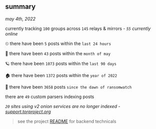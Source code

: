 
## summary
_may 4th, 2022_

currently tracking `100` groups across `145` relays & mirrors - _`55` currently online_

⏲ there have been `5` posts within the `last 24 hours`

🦈 there have been `43` posts within the `month of may`

🪐 there have been `1073` posts within the `last 90 days`

🏚 there have been `1372` posts within the `year of 2022`

🦕 there have been `3658` posts `since the dawn of ransomwatch`

there are `49` custom parsers indexing posts

_`20` sites using v2 onion services are no longer indexed - [support.torproject.org](https://support.torproject.org/onionservices/v2-deprecation/)_

> see the project [README](https://github.com/thetanz/ransomwatch#ransomwatch--) for backend technicals
